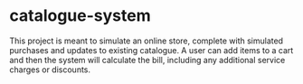 # catalogue-system
This project is meant to simulate an online store, complete with simulated purchases and updates to existing catalogue. A user can add items to a cart and then the system will calculate the bill, including any additional service charges or discounts.

